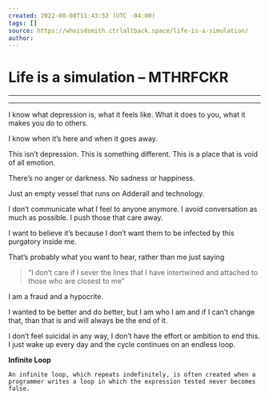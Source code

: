 ```yaml
---
created: 2022-08-08T11:43:52 (UTC -04:00)
tags: []
source: https://whoisdsmith.ctrlaltback.space/life-is-a-simulation/
author: 
---
```


# Life is a simulation – MTHRFCKR

---
___

I know what depression is, what it feels like. What it does to you, what it makes you do to others.

I know when it’s here and when it goes away.

This isn’t depression. This is something different. This is a place that is void of all emotion.

There’s no anger or darkness. No sadness or happiness.

Just an empty vessel that runs on Adderall and technology.

I don’t communicate what I feel to anyone anymore. I avoid conversation as much as possible. I push those that care away.

I want to believe it’s because I don’t want them to be infected by this purgatory inside me.

That’s probably what you want to hear, rather than me just saying

> “I don’t care if I sever the lines that I have intertwined and attached to those who are closest to me”

I am a fraud and a hypocrite.

I wanted to be better and do better, but I am who I am and if I can’t change that, than that is and will always be the end of it.

I don’t feel suicidal in any way, I don’t have the effort or ambition to end this. I just wake up every day and the cycle continues on an endless loop.

**Infinite Loop**

```
An infinite loop, which repeats indefinitely, is often created when a programmer writes a loop in which the expression tested never becomes false.
```

